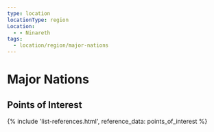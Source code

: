 ```yaml
---
type: location
locationType: region
Location:
  - - Ninareth
tags:
  - location/region/major-nations
---
```

# Major Nations


## Points of Interest

{% include 'list-references.html', reference_data: points_of_interest %}
